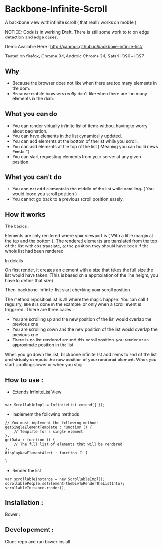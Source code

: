 Backbone-Infinite-Scroll
===============================

A backbone view with infinite scroll ( that really works on mobile )


NOTICE: Code is in working Draft.
There is still some work to to on edge detection and edge cases.

Demo Available Here : http://ganmor.github.io/backbone-infinite-list/

Tested on firefox, Chrome 34, Android Chrome 34, Safari iOS6 - iOS7 





Why 
------
- Because the browser does not like when there are too many elements in the dom.
- Because mobile browsers *really* don't like when there are too many elements in the dom.


What you can do
------

- You can render virtually infinite list of items without having to worry about pagination.
- You can have elements in the list dynamically updated.
- You can add elements at the bottom of the list  while you scroll.
- You can add elements at the top of the list ( Meaning you can build news Feeds *)
- You can start requesting elements from your server at any given position.

What you can't do
------

- You can not add elements in the middle of the list while scrolling. ( You would loose you scroll position )
- You cannot go back to a previous scroll position easely.


How it works
-----------

The basics : 

Elements are only rendered where your viewport is ( With a little margin at the top and the bottom ).
The rendered elements are translated from the top of the list with css translate, at the position they should have been if the whole list had been rendered

In details

On first render, it creates an element with a size that takes the full size the list would have taken. 
(This is based on a approxiation of the line height, you have to define that size)

Then, backbone-infinite-list start checking your scroll position.

The method repositionList is all where the magic happen. You can call it regulary, like it is done in the example, or only when a scroll event is triggered. Threre are three cases :

- You are scrolling up and the new position of the list would overlap the previous one
- You are scrolling down and the new position of the list would overlap the previous one
- There is no list rendered around this scroll position, you render at an approximate position in the list


When you go down the list, backbone infinite list add items to end of the list and virtualy compute the new position of your rendered element. When you start scrolling slower or when you stop



How to use :
-------------


* Extends InfiniteList View

```

var ScrollableImpl = InfiniteList.extend({ });

```

* Implement the following methods


```
// You must implement the following methods
getSingleElementTemplate : function () {
	// Template for a single element
},
getData : function () {
	// The full list of elements that will be rendered
},
displayNewElementAlert : function () {

}
 ```

* Render the list


```
var scrollableInstance = new ScrollableImpl();
scrollablePeople.setElement(theDivToRenderTheListInto);
scrollableInstance.render();

```


Installation :
-------------

Bower :

Developement :
-------------

Clone repo and run
bower install
